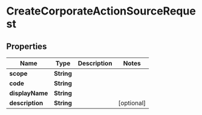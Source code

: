 

# CreateCorporateActionSourceRequest

## Properties

Name | Type | Description | Notes
------------ | ------------- | ------------- | -------------
**scope** | **String** |  | 
**code** | **String** |  | 
**displayName** | **String** |  | 
**description** | **String** |  |  [optional]



